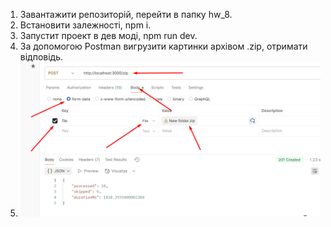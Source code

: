 1. Завантажити репозиторій, перейти в папку hw_8.
2. Встановити залежності, npm i.
3. Запустит проект в дев моді, npm run dev.
4. За допомогою Postman вигрузити картинки архівом .zip, отримати відповідь.
5. ![Screenshot](images/screenshot.png)